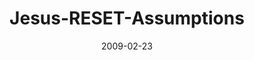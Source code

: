 ---
layout: music 
title: "Jesus-RESET-Assumptions"
series: "Reset"
date: 2009-02-23 
description: "In the first week of our RESET journey, Brian Tome discusses the case for examining Jesus and his claims."
audio: "http://s3.amazonaws.com/crossroadsaudiomessages/Reset1.mp3"
audio-duration: "47:59"
---